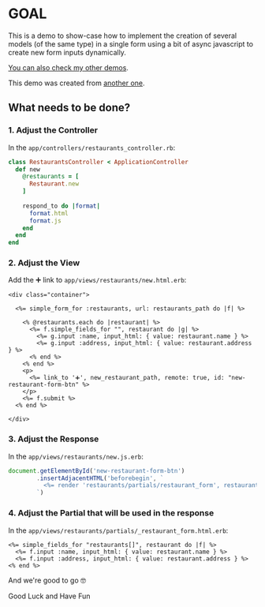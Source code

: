 # GOAL

This is a demo to show-case how to implement the creation of several models (of the same type) in a single form using a bit of async javascript to create new form inputs dynamically.

[You can also check my other demos](https://github.com/andrerferrer/dedemos/blob/master/README.md#ded%C3%A9mos).

This demo was created from [another one](https://github.com/andrerferrer/dynamic-form-demo).

## What needs to be done?

### 1. Adjust the Controller

In the `app/controllers/restaurants_controller.rb`:

```ruby
class RestaurantsController < ApplicationController
  def new
    @restaurants = [
      Restaurant.new
    ]
    
    respond_to do |format|
      format.html
      format.js
    end
  end
end
```

### 2. Adjust the View

Add the ➕ link to `app/views/restaurants/new.html.erb`:

```erb
<div class="container">

  <%= simple_form_for :restaurants, url: restaurants_path do |f| %>
    
    <% @restaurants.each do |restaurant| %>
      <%= f.simple_fields_for "", restaurant do |g| %>
        <%= g.input :name, input_html: { value: restaurant.name } %>
        <%= g.input :address, input_html: { value: restaurant.address } %>
      <% end %>
    <% end %>
    <p>
      <%= link_to '➕', new_restaurant_path, remote: true, id: "new-restaurant-form-btn" %>
    </p>
    <%= f.submit %>
  <% end %>

</div>
```

### 3. Adjust the Response
In the `app/views/restaurants/new.js.erb`:

```js
document.getElementById('new-restaurant-form-btn')
        .insertAdjacentHTML('beforebegin', `
          <%= render 'restaurants/partials/restaurant_form', restaurant: Restaurant.new %>
        `)

```

### 4. Adjust the Partial that will be used in the response
In the `app/views/restaurants/partials/_restaurant_form.html.erb`: 

```erb
<%= simple_fields_for "restaurants[]", restaurant do |f| %>
  <%= f.input :name, input_html: { value: restaurant.name } %>
  <%= f.input :address, input_html: { value: restaurant.address } %>
<% end %>
```


And we're good to go 🤓

Good Luck and Have Fun
